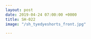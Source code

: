 ```yaml
---
layout: post
date: 2019-04-24 07:00:00 +0000
title: SH-022
image: "/sh_tyedyeshorts_front.jpg"

---
```

